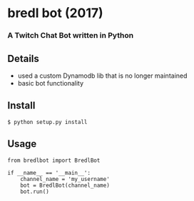# bredl bot (2017)
### A Twitch Chat Bot written in Python

## Details

- used a custom Dynamodb lib that is no longer maintained
- basic bot functionality

## Install

```
$ python setup.py install
```

## Usage

```
from bredlbot import BredlBot

if __name__ == '__main__':
    channel_name = 'my_username'
    bot = BredlBot(channel_name)
    bot.run()
```
